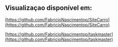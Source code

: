 ## Visualizaçao disponível em:

[https://github.com/FabricioNascimentop/SiteCarro](https://github.com/FabricioNascimentop/SiteCarro)

[https://github.com/FabricioNascimentop/taskmaster](https://github.com/FabricioNascimentop/taskmaster)
